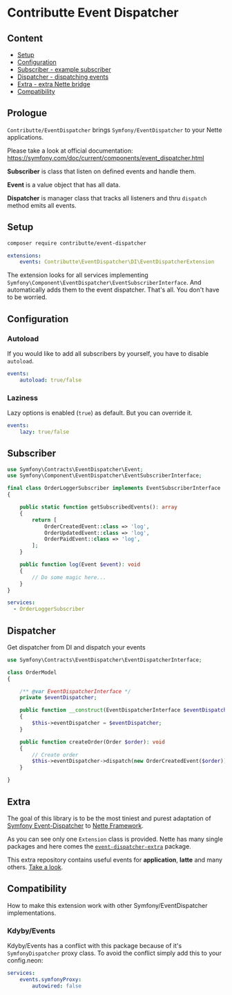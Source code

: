 # Contributte Event Dispatcher

## Content

- [Setup](#setup)
- [Configuration](#configuration)
- [Subscriber - example subscriber](#subscriber)
- [Dispatcher - dispatching events](#dispatcher)
- [Extra - extra Nette bridge](#extra)
- [Compatibility](#compatibility)

## Prologue

`Contributte/EventDispatcher` brings `Symfony/EventDispatcher` to your Nette applications.

Please take a look at official documentation: https://symfony.com/doc/current/components/event_dispatcher.html

**Subscriber** is class that listen on defined events and handle them.

**Event** is a value object that has all data.

**Dispatcher** is manager class that tracks all listeners and thru `dispatch` method emits all events.

## Setup

```bash
composer require contributte/event-dispatcher
```

```yaml
extensions:
    events: Contributte\EventDispatcher\DI\EventDispatcherExtension
```

The extension looks for all services implementing `Symfony\Component\EventDispatcher\EventSubscriberInterface`.
And automatically adds them to the event dispatcher. That's all. You don't have to be worried.

## Configuration

### Autoload

If you would like to add all subscribers by yourself, you have to disable `autoload`.

```yaml
events:
    autoload: true/false
```

### Laziness

Lazy options is enabled (`true`) as default. But you can override it.

```yaml
events:
    lazy: true/false
```

## Subscriber

```php
use Symfony\Contracts\EventDispatcher\Event;
use Symfony\Component\EventDispatcher\EventSubscriberInterface;

final class OrderLoggerSubscriber implements EventSubscriberInterface
{

	public static function getSubscribedEvents(): array
	{
		return [
			OrderCreatedEvent::class => 'log',
			OrderUpdatedEvent::class => 'log',
			OrderPaidEvent::class => 'log',
		];
	}

	public function log(Event $event): void
	{
	    // Do some magic here...
	}
}
```

```yaml
services:
  - OrderLoggerSubscriber
```

## Dispatcher

Get dispatcher from DI and dispatch your events

```php
use Symfony\Contracts\EventDispatcher\EventDispatcherInterface;

class OrderModel
{

	/** @var EventDispatcherInterface */
	private $eventDispatcher;

	public function __construct(EventDispatcherInterface $eventDispatcher)
	{
		$this->eventDispatcher = $eventDispatcher;
	}

	public function createOrder(Order $order): void
	{
		// Create order
		$this->eventDispatcher->dispatch(new OrderCreatedEvent($order));
	}

}
```

## Extra

The goal of this library is to be the most tiniest and purest adaptation of [Symfony Event-Dispatcher](https://github.com/symfony/event-dispatcher) to [Nette Framework](https://github.com/nette/).

As you can see only one `Extension` class is provided. Nette has many single packages and here comes the [`event-dispatcher-extra`](https://github.com/contributte/event-dispatcher-extra) package.

This extra repository contains useful events for **application**, **latte** and many others. [Take a look](https://github.com/contributte/event-dispatcher-extra).

## Compatibility

How to make this extension work with other Symfony/EventDispatcher implementations.

### Kdyby/Events

Kdyby/Events has a conflict with this package because of it's `SymfonyDispatcher` proxy class. To avoid the conflict simply add this to your config.neon:

```yaml
services:
    events.symfonyProxy:
        autowired: false
```
